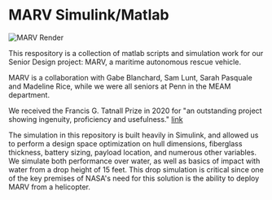 # MARV Simulink/Matlab

![MARV Render](img/front_iso_folded_4k_payload.png)

This respository is a collection of matlab scripts and simulation work for our Senior Design project: MARV, a maritime autonomous rescue vehicle.

MARV is a collaboration with Gabe Blanchard, Sam Lunt, Sarah Pasquale and Madeline Rice, while we were all seniors at Penn in the MEAM department.

We received the Francis G. Tatnall Prize in 2020 for "an outstanding project showing ingenuity, proficiency and usefulness." [link](https://www.me.upenn.edu/undergraduate/senior-design/)

The simulation in this repository is built heavily in Simulink, and allowed us to perform a design space optimization on hull dimensions, fiberglass thickness, battery sizing, payload location, and numerous other variables. We simulate both performance over water, as well as basics of impact with water from a drop height of 15 feet. This drop simulation is critical since one of the key premises of NASA's need for this solution is the ability to deploy MARV from a helicopter. 